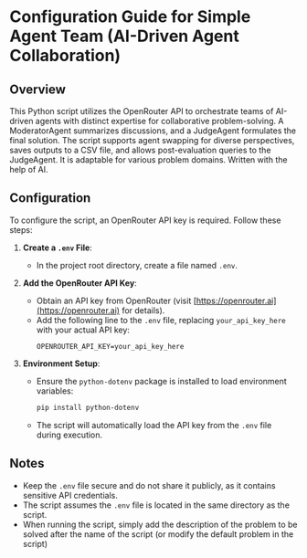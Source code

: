 # Configuration Guide for Simple Agent Team (AI-Driven Agent Collaboration)

## Overview
This Python script utilizes the OpenRouter API to orchestrate teams of AI-driven agents with distinct expertise for collaborative problem-solving. A ModeratorAgent summarizes discussions, and a JudgeAgent formulates the final solution. The script supports agent swapping for diverse perspectives, saves outputs to a CSV file, and allows post-evaluation queries to the JudgeAgent. It is adaptable for various problem domains. Written with the help of AI.

## Configuration
To configure the script, an OpenRouter API key is required. Follow these steps:

1. **Create a `.env` File**:
   - In the project root directory, create a file named `.env`.

2. **Add the OpenRouter API Key**:
   - Obtain an API key from OpenRouter (visit [https://openrouter.ai](https://openrouter.ai) for details).
   - Add the following line to the `.env` file, replacing `your_api_key_here` with your actual API key:
     ```
     OPENROUTER_API_KEY=your_api_key_here
     ```

3. **Environment Setup**:
   - Ensure the `python-dotenv` package is installed to load environment variables:
     ```bash
     pip install python-dotenv
     ```
   - The script will automatically load the API key from the `.env` file during execution.

## Notes
- Keep the `.env` file secure and do not share it publicly, as it contains sensitive API credentials.
- The script assumes the `.env` file is located in the same directory as the script.
- When running the script, simply add the description of the problem to be solved after the name of the script (or modify the default problem in the script)
